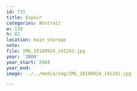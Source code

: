 ```yaml
---
id: 731
title: Espoir
categories: Abstrait
w: 130
h: 81
location: main storage
note:
file: IMG_20180924_141242.jpg
year: '2004'
year_start: 2004
year_end:
image: ../../media/img/IMG_20180924_141242.jpg

---
```

